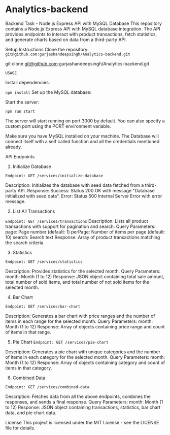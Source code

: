 # Analytics-backend
Backend Task - Node.js Express API with MySQL Database
This repository contains a Node.js Express API with MySQL database integration. The API provides endpoints to interact with product transactions, fetch statistics, and generate charts based on data from a third-party API.

Setup Instructions
Clone the repository: ```git@github.com:gurjashandeepsingh/Analytics-backend.git```

git clone git@github.com:gurjashandeepsingh/Analytics-backend.git

```USAGE```

Install dependencies:
  
  ```npm install```
Set up the MySQL database:



Start the server:


```npm run start```

The server will start running on port 3000 by default. You can also specify a custom port using the PORT environment variable.

Make sure you have MySQL installed on your machine.
The Database will connect itself with a self called function and all the credentials mentioned already.

API Endpoints

1. Initialize Database

```Endpoint: GET /services/initialize-database```

Description: Initializes the database with seed data fetched from a third-party API.
Response:
Success: Status 200 OK with message "Database initialized with seed data".
Error: Status 500 Internal Server Error with error message.

2. List All Transactions

```Endpoint: GET /services/transactions```
Description: Lists all product transactions with support for pagination and search.
Query Parameters:
page: Page number (default: 1)
perPage: Number of items per page (default: 10)
search: Search text
Response: Array of product transactions matching the search criteria.

3. Statistics

```Endpoint: GET /services/statistics```

Description: Provides statistics for the selected month.
Query Parameters:
month: Month (1 to 12)
Response: JSON object containing total sale amount, total number of sold items, and total number of not sold items for the selected month.

4. Bar Chart

```Endpoint: GET /services/bar-chart```

Description: Generates a bar chart with price ranges and the number of items in each range for the selected month.
Query Parameters:
month: Month (1 to 12)
Response: Array of objects containing price range and count of items in that range.

5. Pie Chart
```Endpoint: GET /services/pie-chart```

Description: Generates a pie chart with unique categories and the number of items in each category for the selected month.
Query Parameters:
month: Month (1 to 12)
Response: Array of objects containing category and count of items in that category.

6. Combined Data

```Endpoint: GET /services/combined-data```

Description: Fetches data from all the above endpoints, combines the responses, and sends a final response.
Query Parameters:
month: Month (1 to 12)
Response: JSON object containing transactions, statistics, bar chart data, and pie chart data.


License
This project is licensed under the MIT License - see the LICENSE file for details.

